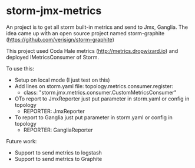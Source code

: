 # storm-jmx-metrics

An project is to get all storm built-in metrics and send to Jmx, Ganglia. The idea came up with an open source project named storm-graphite (https://github.com/verisign/storm-graphite)

This project used Coda Hale metrics (http://metrics.dropwizard.io) and deployed IMetricsConsumer of Storm.

To use this:
- Setup on local mode (I just test on this)
- Add lines on storm.yaml file: 
    topology.metrics.consumer.register:
    - class: "storm.jmx.metrics.consumer.CustomMetricsConsumer"
- OTo report to JmxReporter just put parameter in storm.yaml or config in topology
    - REPORTER: JmxReporter
- To report to Ganglia just put parameter in storm.yaml or config in topology
    - REPORTER: GangliaReporter

Future work:
- Support to send metrics to logstash
- Support to send metrics to Graphite
